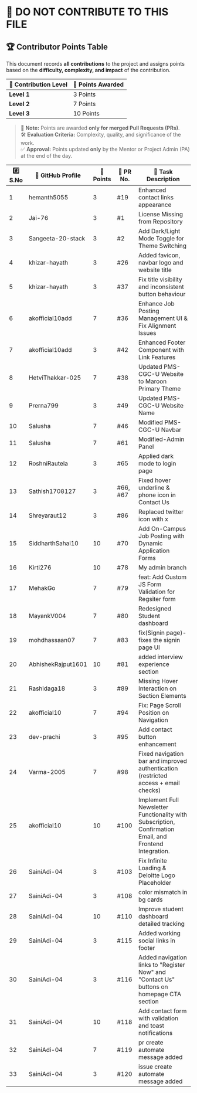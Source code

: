 # 🚫 DO NOT CONTRIBUTE TO THIS FILE

## 🏆 **Contributor Points Table**

This document records **all contributions** to the project and assigns points based on the **difficulty, complexity, and impact** of the contribution.

| 🏅 Contribution Level | 🎯 Points Awarded |
| -------------------- | ----------------- |
| **Level 1**          | 3 Points          |
| **Level 2**          | 7 Points          |
| **Level 3**          | 10 Points         |

> 📌 **Note:** Points are awarded **only for merged Pull Requests (PRs)**.  
> 🛠 **Evaluation Criteria:** Complexity, quality, and significance of the work.  
> ✅ **Approval:** Points updated **only** by the Mentor or Project Admin (PA) at the end of the day.



| #️⃣ S.No | 👤 GitHub Profile | 🎯 Points | 🔗 PR No. | 📌 Task Description                                                                 |
| -------- | ----------------- | --------- | --------- | ------------------------------------------------------------------------------------ |
| 1        | hemanth5055       | 3         | #19       | Enhanced contact links appearance                                                    |
| 2        | Jai-76            | 3         | #1        | License Missing from Repository                                                      |
| 3        | Sangeeta-20-stack | 3         | #2        | Add Dark/Light Mode Toggle for Theme Switching                                       |
| 4        | khizar-hayath     | 3         | #26       | Added favicon, navbar logo and website title                                         |
| 5        | khizar-hayath     | 3         | #37       | Fix title visibility and inconsistent button behaviour                               |
| 6        | akofficial10add   | 7         | #36       | Enhance Job Posting Management UI & Fix Alignment Issues                             |
| 7        | akofficial10add   | 3         | #42       | Enhanced Footer Component with Link Features                                         |
| 8        | HetviThakkar-025  | 7         | #38       | Updated PMS-CGC-U Website to Maroon Primary Theme                                    |
| 9        | Prerna799         | 3         | #49       | Updated PMS-CGC-U Website Name                                                       |
| 10       | Salusha           | 7         | #46       | Modified PMS-CGC-U Navbar                                                            |
| 11       | Salusha           | 7         | #61       | Modified-Admin Panel                                                                 |
| 12       | RoshniRautela     | 3         | #65       | Applied dark mode to login page                                                      |
| 13       | Sathish1708127    | 3         | #66, #67  | Fixed hover underline & phone icon in Contact Us                                     |
| 14       | Shreyaraut12      | 3         | #86       | Replaced twitter icon with x                                                         |
| 15       | SiddharthSahai10  | 10        | #70       | Add On-Campus Job Posting with Dynamic Application Forms                             |
| 16       | Kirti276          | 10        | #78       | My admin branch                                                                      |
| 17       | MehakGo           | 7         | #79       | feat: Add Custom JS Form Validation for Regsiter form                                |
| 18       | MayankV004        | 7         | #80       | Redesigned Student dashboard                                                         |
| 19       | mohdhassaan07     | 7         | #83       | fix(Signin page)- fixes the signin page UI                                           |
| 20       | AbhishekRajput1601| 10        | #81       | added interview experience section                                                   |
| 21       | Rashidaga18       | 3         | #89       | Missing Hover Interaction on Section Elements                                        |
| 22       | akofficial10      | 7         | #94       | Fix: Page Scroll Position on Navigation                                              |
| 23       | dev-prachi        | 3         | #95       | Add contact button enhancement                                                       |
| 24       | Varma-2005        | 7         | #98       | Fixed navigation bar and improved authentication (restricted access + email checks)  |
| 25       | akofficial10      | 10        | #100      | Implement Full Newsletter Functionality with Subscription, Confirmation Email, and Frontend Integration. |
| 26       | SainiAdi-04       | 3         | #103      | Fix Infinite Loading & Deloitte Logo Placeholder                                     |
| 27       | SainiAdi-04       | 3         | #108      | color mismatch in bg cards                                                           |
| 28       | SainiAdi-04       | 10        | #110      | Improve student dashboard detailed tracking                                          |
| 29       | SainiAdi-04       | 3         | #115      | Added working social links in footer                                                 |
| 30       | SainiAdi-04       | 3         | #116      | Added navigation links to "Register Now" and "Contact Us" buttons on homepage CTA section                |
| 31       | SainiAdi-04       | 10        | #118      | Add contact form with validation and toast notifications                             |
| 32       | SainiAdi-04       | 7         | #119      | pr create automate message added                                                     |
| 33       | SainiAdi-04       | 3         | #120      | issue create automate message added                                                  |




